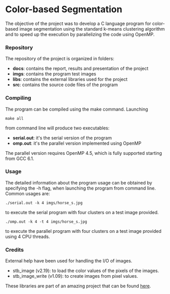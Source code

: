 # Color-based Segmentation
The objective of the project was to develop a C language program for color-based
image segmentation using the standard k-means clustering algorithm and to speed
up the execution by parallelizing the code using OpenMP.

### Repository
The repository of the project is organized in folders:
* **docs**: contains the report, results and presentation of the project
* **imgs**: contains the program test images
* **libs**: contains the external libraries used for the project
* **src**: contains the source code files of the program

### Compiling
The program can be compiled using the make command. Launching  
```
make all
```
from command line will produce two executables:
* **serial.out**: it's the serial version of the program
* **omp.out**: it's the parallel version implemented using OpenMP

The parallel version requires OpenMP 4.5, which is fully supported starting from
GCC 6.1.

### Usage
The detailed information about the program usage can be obtained by specifying
the -h flag, when launching the program from command line. Common usages are:

```
./serial.out -k 4 imgs/horse_s.jpg
```
to execute the serial program with four clusters on a test image provided.

```
./omp.out -k 4 -t 4 imgs/horse_s.jpg
```
to execute the parallel program with four clusters on a test image provided
using 4 CPU threads.

### Credits
External help have been used for handling the I/O of images.

* stb_image (v2.19): to load the color values of the pixels of the images.
* stb_image_write (v1.09): to create images from pixel values.

These libraries are part of an amazing project that can be found
[here](https://github.com/nothings/stb).
